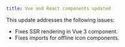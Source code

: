 ```yaml
title: Vue and React components updated
```

This update addresses the following issues:

-   Fixes SSR rendering in Vue 3 component.
-   Fixes imports for offline icon components.
